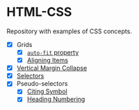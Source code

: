 # HTML-CSS

Repository with examples of CSS concepts.

- [x] Grids
  - [x] [`auto-fit` property](https://github.com/sduzair/HTML-CSS/tree/master/grids/auto-fit#css-grid-auto-fit-property)
  - [x] [Aligning Items](https://github.com/sduzair/HTML-CSS/tree/master/grids/justify-align#1-aligning-items-in-a-css-grid)
- [x] [Vertical Margin Collapse](https://github.com/sduzair/HTML-CSS/tree/master/margin-collapse#margin-collapse)
- [x] [Selectors](https://github.com/sduzair/HTML-CSS/tree/master/selectors#css-selectors-direct-descendant-and-all-descendants)
- [x] Pseudo-selectors
  - [x] [Citing Symbol](https://github.com/sduzair/HTML-CSS/tree/master/pseudo-selectors/citing#using-the-after-pseudo-selector-for-citation-symbol)
  - [x] [Heading Numbering](https://github.com/sduzair/HTML-CSS/tree/master/pseudo-selectors/bullet-points#use-of-before-pseudo-selector-to-create-numbering-for-headings)
